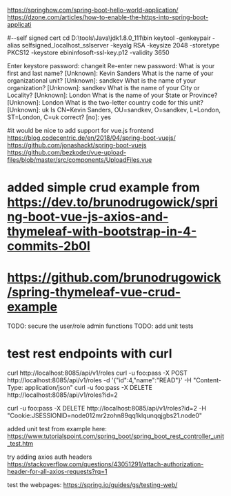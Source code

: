 https://springhow.com/spring-boot-hello-world-application/
https://dzone.com/articles/how-to-enable-the-https-into-spring-boot-applicati

#--self signed cert
cd D:\tools\Java\jdk1.8.0_111\bin
keytool -genkeypair -alias selfsigned_localhost_sslserver -keyalg RSA -keysize 2048 -storetype PKCS12 -keystore ebininfosoft-ssl-key.p12 -validity 3650

Enter keystore password: changeit
Re-enter new password:
What is your first and last name?
  [Unknown]:  Kevin Sanders
What is the name of your organizational unit?
  [Unknown]:  sandkev
What is the name of your organization?
  [Unknown]:  sandkev
What is the name of your City or Locality?
  [Unknown]:  London
What is the name of your State or Province?
  [Unknown]:  London
What is the two-letter country code for this unit?
  [Unknown]:  uk
Is CN=Kevin Sanders, OU=sandkev, O=sandkev, L=London, ST=London, C=uk correct?
  [no]:  yes
  
#it would be nice to add support for vue.js frontend
https://blog.codecentric.de/en/2018/04/spring-boot-vuejs/
https://github.com/jonashackt/spring-boot-vuejs  
https://github.com/bezkoder/vue-upload-files/blob/master/src/components/UploadFiles.vue


# added simple crud example from https://dev.to/brunodrugowick/spring-boot-vue-js-axios-and-thymeleaf-with-bootstrap-in-4-commits-2b0l
# https://github.com/brunodrugowick/spring-thymeleaf-vue-crud-example 

TODO: secure the user/role admin functions
TODO: add unit tests

# test rest endpoints with curl
curl http://localhost:8085/api/v1/roles
curl -u foo:pass -X POST http://localhost:8085/api/v1/roles -d '{\"id\":4,\"name\":\"READ\"}' -H "Content-Type: application/json"
curl -u foo:pass -X DELETE http://localhost:8085/api/v1/roles?id=2

curl -u foo:pass -X DELETE http://localhost:8085/api/v1/roles?id=2 -H "Cookie:JSESSIONID=node012mr2zohn89qq1klqunqqjgbs21.node0"

added unit test from example here: 
https://www.tutorialspoint.com/spring_boot/spring_boot_rest_controller_unit_test.htm

try adding axios auth headers
https://stackoverflow.com/questions/43051291/attach-authorization-header-for-all-axios-requests?rq=1

test the webpages:
https://spring.io/guides/gs/testing-web/
